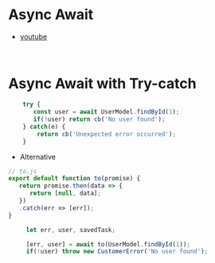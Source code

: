 ﻿# Async Await
- [youtube](https://www.youtube.com/watch?v=vn3tm0quoqE&list=WL&index=133)

## 

```js

```

# Async Await with Try-catch
```js
    try {
       const user = await UserModel.findById(1);
       if(!user) return cb('No user found');
    } catch(e) {
        return cb('Unexpected error occurred');
    }
```

- Alternative
```js 
// to.js
export default function to(promise) {
   return promise.then(data => {
      return [null, data];
   })
   .catch(err => [err]);
}

     let err, user, savedTask;

     [err, user] = await to(UserModel.findById(1));
     if(!user) throw new CustomerError('No user found');

```